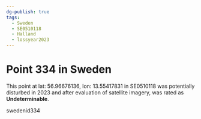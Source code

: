 ```yaml
---
dg-publish: true
tags:
  - Sweden
  - SE0510118
  - Halland
  - lossyear2023
---
```


# Point 334 in Sweden

This point at lat: 56.96676136, lon: 13.55417831 in SE0510118 was potentially disturbed in 2023 and after evaluation of satellite imagery, was rated as **Undeterminable**.



swedenid334